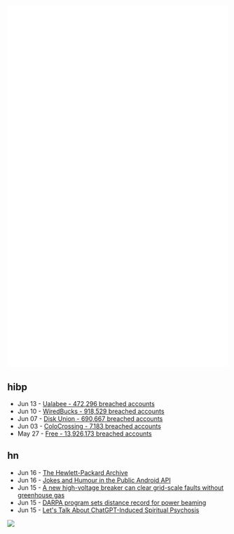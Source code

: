 ![Metrics](https://raw.githubusercontent.com/phixion/phixion/master/metrics.svg)

## hibp

<!--
for https://github.com/phixion/phixion/blob/main/.github/workflows/feeds.yml
-->
<!--START_SECTION:haveibeenpwnd-->
- Jun 13 - [Ualabee - 472,296 breached accounts](https://haveibeenpwned.com/Breach/Ualabee)
- Jun 10 - [WiredBucks - 918,529 breached accounts](https://haveibeenpwned.com/Breach/WiredBucks)
- Jun 07 - [Disk Union - 690,667 breached accounts](https://haveibeenpwned.com/Breach/DiskUnion)
- Jun 03 - [ColoCrossing - 7,183 breached accounts](https://haveibeenpwned.com/Breach/ColoCrossing)
- May 27 - [Free - 13,926,173 breached accounts](https://haveibeenpwned.com/Breach/FreeMobile)
<!--END_SECTION:haveibeenpwnd-->

## hn

<!--
for https://github.com/phixion/phixion/blob/main/.github/workflows/feeds.yml
-->
<!--START_SECTION:hn-->
- Jun 16 - [The Hewlett-Packard Archive](https://hparchive.com)
- Jun 16 - [Jokes and Humour in the Public Android API](https://voxelmanip.se/2025/06/14/jokes-and-humour-in-the-public-android-api/)
- Jun 15 - [A new high-voltage breaker can clear grid-scale faults without greenhouse gas](https://spectrum.ieee.org/sf6-gas-replacement)
- Jun 15 - [DARPA program sets distance record for power beaming](https://www.darpa.mil/news/2025/darpa-program-distance-record-power-beaming)
- Jun 15 - [Let's Talk About ChatGPT-Induced Spiritual Psychosis](https://default.blog/p/lets-talk-about-chatgpt-induced-spiritual)
<!--END_SECTION:hn-->

<!--
for https://yhype.me
-->
![](https://hit.yhype.me/github/profile?user_id=13013670)

